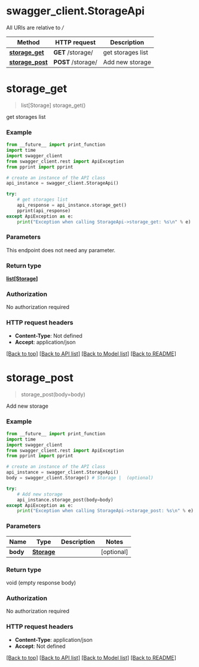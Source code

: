 # swagger_client.StorageApi

All URIs are relative to */*

Method | HTTP request | Description
------------- | ------------- | -------------
[**storage_get**](StorageApi.md#storage_get) | **GET** /storage/ | get storages list
[**storage_post**](StorageApi.md#storage_post) | **POST** /storage/ | Add new storage

# **storage_get**
> list[Storage] storage_get()

get storages list

### Example
```python
from __future__ import print_function
import time
import swagger_client
from swagger_client.rest import ApiException
from pprint import pprint

# create an instance of the API class
api_instance = swagger_client.StorageApi()

try:
    # get storages list
    api_response = api_instance.storage_get()
    pprint(api_response)
except ApiException as e:
    print("Exception when calling StorageApi->storage_get: %s\n" % e)
```

### Parameters
This endpoint does not need any parameter.

### Return type

[**list[Storage]**](Storage.md)

### Authorization

No authorization required

### HTTP request headers

 - **Content-Type**: Not defined
 - **Accept**: application/json

[[Back to top]](#) [[Back to API list]](../README.md#documentation-for-api-endpoints) [[Back to Model list]](../README.md#documentation-for-models) [[Back to README]](../README.md)

# **storage_post**
> storage_post(body=body)

Add new storage

### Example
```python
from __future__ import print_function
import time
import swagger_client
from swagger_client.rest import ApiException
from pprint import pprint

# create an instance of the API class
api_instance = swagger_client.StorageApi()
body = swagger_client.Storage() # Storage |  (optional)

try:
    # Add new storage
    api_instance.storage_post(body=body)
except ApiException as e:
    print("Exception when calling StorageApi->storage_post: %s\n" % e)
```

### Parameters

Name | Type | Description  | Notes
------------- | ------------- | ------------- | -------------
 **body** | [**Storage**](Storage.md)|  | [optional] 

### Return type

void (empty response body)

### Authorization

No authorization required

### HTTP request headers

 - **Content-Type**: application/json
 - **Accept**: Not defined

[[Back to top]](#) [[Back to API list]](../README.md#documentation-for-api-endpoints) [[Back to Model list]](../README.md#documentation-for-models) [[Back to README]](../README.md)

